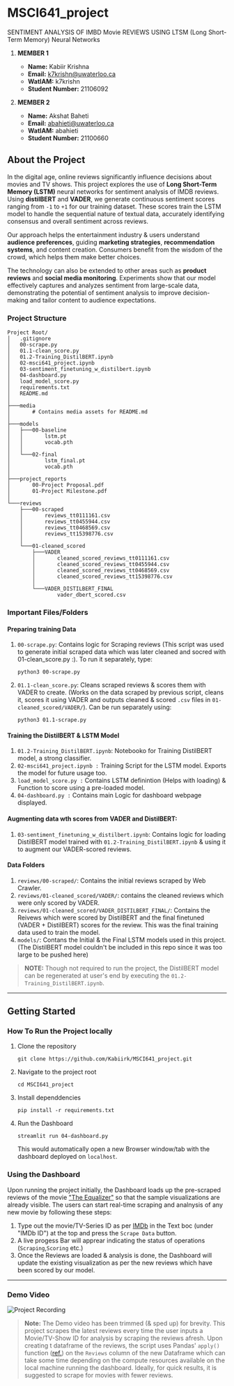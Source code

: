 # MSCI641_project
SENTIMENT ANALYSIS OF IMBD Movie REVIEWS USING LTSM (Long Short-Term Memory) Neural Networks  

1. **MEMBER 1**
   - **Name:** Kabiir Krishna
   - **Email:** k7krishn@uwaterloo.ca
   - **WatIAM:** k7krishn
   - **Student Number:** 21106092

2. **MEMBER 2**
   - **Name:** Akshat Baheti
   - **Email:** abahieti@uwaterloo.ca
   - **WatIAM:** abahieti
   - **Student Number:** 21100660

## About the Project
In the digital age, online reviews significantly
influence decisions about movies and TV
shows. This project explores the use of **Long
Short-Term Memory (LSTM)** neural networks
for sentiment analysis of IMDB reviews. Using
**distilBERT** and **VADER**, we generate continuous 
sentiment scores ranging from `-1` to `+1` for
our training dataset. These scores train the
LSTM model to handle the sequential nature of
textual data, accurately identifying consensus
and overall sentiment across reviews.

Our approach helps the entertainment industry & users
understand **audience preferences**, guiding
**marketing strategies**, **recommendation systems**,
and content creation. Consumers benefit from
the wisdom of the crowd, which helps them
make better choices.

The technology can also
be extended to other areas such as **product
reviews** and **social media monitoring**.
Experiments show that our model effectively
captures and analyzes sentiment from large-scale data, demonstrating the potential of
sentiment analysis to improve decision-making
and tailor content to audience expectations.

### Project Structure
```
Project Root/
│   .gitignore
│   00-scrape.py
│   01.1-clean_score.py
│   01.2-Training_DistilBERT.ipynb
│   02-msci641_project.ipynb
│   03-sentiment_finetuning_w_distilbert.ipynb
│   04-dashboard.py
│   load_model_score.py
│   requirements.txt
│   README.md
│
├───media
│       # Contains media assets for README.md
│
├───models
│   ├───00-baseline
│   │       lstm.pt
│   │       vocab.pth
│   │
│   └───02-final
│           lstm_final.pt
│           vocab.pth
│
├───project_reports
│       00-Project Proposal.pdf
│       01-Project Milestone.pdf
│
└───reviews
    ├───00-scraped
    │       reviews_tt0111161.csv
    │       reviews_tt0455944.csv
    │       reviews_tt0468569.csv
    │       reviews_tt15398776.csv
    │
    └───01-cleaned_scored
        ├───VADER
        │       cleaned_scored_reviews_tt0111161.csv
        │       cleaned_scored_reviews_tt0455944.csv
        │       cleaned_scored_reviews_tt0468569.csv
        │       cleaned_scored_reviews_tt15398776.csv
        │
        └───VADER_DISTILBERT_FINAL
                vader_dbert_scored.csv
```

### Important Files/Folders

#### Preparing training Data
1. `00-scrape.py`: Contains logic for Scraping reviews (This script was used to generate initial scraped data which was later cleaned and socred with 01-clean_score.py :). To run it separately, type:
    ```
    python3 00-scrape.py
    ```
2. `01.1-clean_score.py`: Cleans scraped reviews & scores them with VADER to create. (Works on the data scraped by previous script, cleans it, scores it using VADER and outputs cleaned & scored `.csv` files in `01-cleaned_scored/VADER/`). Can be run separately using:
    ```
    python3 01.1-scrape.py
    ```
#### Training the DistilBERT & LSTM Model
1. `01.2-Training_DistilBERT.ipynb`: Notebooko for Training DistilBERT model, a strong classifier.
2. `02-msci641_project.ipynb :` Training Script for the LSTM model. Exports the model for future usage too.
3. `load_model_score.py :` Contains LSTM definintion (Helps with loading) & Function to score using a pre-loaded model.
4. `04-dashboard.py :` Contains main Logic for dashboard webpage displayed.

#### Augmenting data wth scores from VADER and DistilBERT:
1. `03-sentiment_finetuning_w_distilbert.ipynb`: Contains logic for loading DistilBERT model trained with `01.2-Training_DistilBERT.ipynb` & using it to augment our VADER-scored reviews.

#### Data Folders
1. `reviews/00-scraped/`: Contains the initial reviews scraped by Web Crawler.
2. `reviews/01-cleaned_scored/VADER/`: contains the cleaned reviews which were only scored by VADER.
3. `reviews/01-cleaned_scored/VADER_DISTILBERT_FINAL/`: Contains the Reivews which were scored by DistilBERT and the final finetuned (VADER + DistilBERT) scores for the review. This was the final training data used to train the model.
4. `models/`: Contans the Initial & the Final LSTM models used in this project. (The DistilBERT model couldn't be included in this repo since it was too large to be pushed here)
> **NOTE:** Though not required to run the project, the DistilBERT model can be regenerated at user's end by executing the `01.2-Training_DistilBERT.ipynb`.

_______

## Getting Started

### How To Run the Project locally
1. Clone the repository
    ```
    git clone https://github.com/Kabiirk/MSCI641_project.git
    ```

2. Navigate to the project root
   ```
   cd MSCI641_project
   ```

3. Install dependdencies
   ```
   pip install -r requirements.txt
   ```

4. Run the Dashboard
   ```
   streamlit run 04-dashboard.py
   ```
   This would automatically open a new Browser window/tab with the dashboard deployed on `localhost`.

### Using the Dashboard
Upon running the project initially, the Dashboard loads up the pre-scraped reviews of the movie ["The Equalizer"](https://www.imdb.com/title/tt0455944/) so that the sample visualizations are already visible. The users can start real-time scraping and analnysis of any new movie by following these steps:

1. Type out the movie/TV-Series ID as per [IMDb](https://www.imdb.com/) in the Text boc (under "IMDb ID") at the top and press the `Scrape Data` button.
2. A live progess Bar will apprear indicating the status of operations (`Scraping`,`Scoring` etc.)
3. Once the Reviews are loaded & analysis is done, the Dashboard will update the existing visualization as per the new reviews which have been scored by our model.
_______

### Demo Video
![Project Recording](./media/msci641_project_recording.gif)

> **Note:** The Demo video has been trimmed (& sped up) for brevity. This project scrapes the latest reviews every time the user inputs a Movie/TV-Show ID for analysis by scraping the reviews afresh. Upon creating t dataframe of the reviews, the script uses Pandas' `apply()` function ([ref.](https://pandas.pydata.org/docs/reference/api/pandas.DataFrame.apply.html)) on the `Reviews` column of the new Dataframe which can take some time depending on the compute resources available on the local machine running the dashboard. Ideally, for quick results, it is suggested to scrape for movies with fewer reviews.